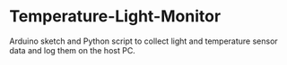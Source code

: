 # Temperature-Light-Monitor

Arduino sketch and Python script to collect light and temperature sensor data and log them on the host PC.
